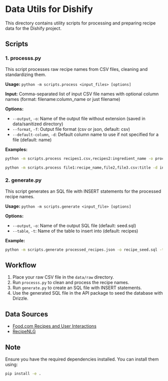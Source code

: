 # Data Utils for Dishify

This directory contains utility scripts for processing and preparing recipe data for the Dishify project.

## Scripts

### 1. processs.py

This script processes raw recipe names from CSV files, cleaning and standardizing them.

**Usage:** `python -m scripts.process <input_files> [options]`

**Input:** Comma-separated list of input CSV file names with optional column names (format: filename:column_name or just filename)

**Options:**

- `--output`, `-o`: Name of the output file without extension (saved in data/sanitized directory)
- `--format`, `-f`: Output file format (csv or json, default: csv)
- `--default-column`, `-d`: Default column name to use if not specified for a file (default: name)

**Examples:**

```bash
python -m scripts.process recipes1.csv,recipes2:ingredient_name -o processed_recipes -f json
```

```bash
python -m scripts.process file1:recipe_name,file2,file3.csv:title -d ingredient
```

### 2. generate.py

This script generates an SQL file with INSERT statements for the processed recipe names.

**Usage:** `python -m scripts.generate <input_file> [options]`

**Options:**

- `--output`, `-o`: Name of the output SQL file (default: seed.sql)
- `--table`, `-t`: Name of the table to insert into (default: recipes)

**Example:**

```bash
python -m scripts.generate processed_recipes.json -o recipe_seed.sql -t english_recipes
```

## Workflow

1. Place your raw CSV file in the `data/raw` directory.
2. Run `processs.py` to clean and process the recipe names.
3. Run `generate.py` to create an SQL file with INSERT statements.
4. Use the generated SQL file in the API package to seed the database with Drizzle.

## Data Sources

- [Food.com Recipes and User Interactions](https://www.kaggle.com/datasets/shuyangli94/food-com-recipes-and-user-interactions?select=RAW_recipes.csv)
- [RecipeNLG](https://www.kaggle.com/datasets/paultimothymooney/recipenlg?select=RecipeNLG_dataset.csv)

## Note

Ensure you have the required dependencies installed. You can install them using:

```bash
pip install -e .
```
